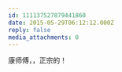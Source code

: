 ```yaml
---
id: 111137527879441860
date: 2015-05-29T06:12:12.000Z
reply: false
media_attachments: 0
---
```


康师傅，，正宗的！

